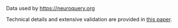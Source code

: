 Data used by https://neuroquery.org

Technical details and extensive validation are provided in [this paper](https://elifesciences.org/articles/53385).
